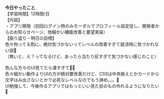 **今日やったこと**<br>
【学習時間】12時間/日<br>
【内容】<br>
・アプリ開発（初回ログイン時のみモーダルでプロフィール設定促し、開発者からのお知らせページ、他細かい機能改善と要望実装）<br>
【振り返り・明日の目標】<br>
色々拘ってる割に、絶対気づかないってレベルの改善すぎて就活時に気づかれない説🫠<br>
（無いと、え？ってなるけど、あったら当たり前すぎて気づかない感じのこと）<br>
<br>
色んな方々のUI見てたら凄すぎて🥹✨<br>
色々細かい動作よりUIの方が絶対要改善だけど、CSSは中央揃えとかカードから文字はみ出さないとかで必死なレベルなのでもう諦め。。。🫠<br>
UI勉強して、今後作るアプリではもっといい見た目のもの作れるようになりたい💭
